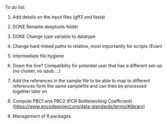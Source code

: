 To do list:

1) Add details on the input files (gff3 and fasta)

2) DONE Rename deeptools folder

3) DONE Change type variable to datatype

4) Change hard-linked paths to relative, most importantly for scripts (Evan)

5) Intermediate file hygiene

6) Down the line? Compatiblity for potential user that has a different set-up (no cluster, no qsub ...)

7) Add the references in the sample file to be able to map to different references form the same samplefile and can then be processed together later on

8) Compute PBC1 and PBC2 (PCR Bottlenecking Coefficient) (https://www.encodeproject.org/data-standards/terms/#library)

9) Management of R packages
